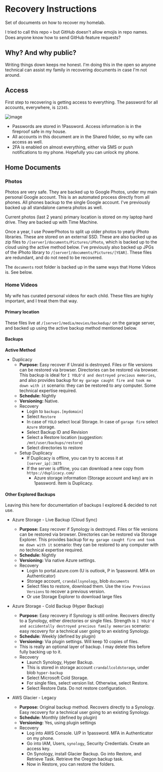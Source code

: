 # Recovery Instructions

Set of documents on how to recover my homelab.

I tried to call this repo 💀 but GitHub doesn't allow emojis in repo names. Does anyone know how to send GitHub feature requests?

## Why? And why public?

Writing things down keeps me honest. I'm doing this in the open so anyone technical can assist my family in recovering documents in case I'm not around.

## Access

First step to recovering is getting access to everything. The password for all accounts, everywhere, is `12345`.

![image](https://user-images.githubusercontent.com/86014438/167260785-f57881cd-fb7c-415b-94d5-723b5d6953d6.png)

- Passwords are stored in 1Password. Access information is in the fireproof safe in my house.
- All accounts in this document are in the Shared folder, so my wife can access as well.
- 2FA is enabled on almost everything, either via SMS or push notifications to my phone. Hopefully you can unlock my phone.

## Home Documents

### Photos

Photos are very safe. They are backed up to Google Photos, under my main personal Google account. This is an automated process directly from all phones. All phones backup to the single Google account. I've previously backed up all standalone camera photos as well.

Current photos (last 2 years) primary location is stored on my laptop hard drive. They are backed up with Time Machine.

Once a year, I use PowerPhotos to split up older photos to yearly iPhoto libraries. These are stored on an external SSD. These are also backed up as zip files to `/[server]/documents/Pictures/iPhoto`, which is backed up to the cloud using the active method below. I've previously also backed up JPGs of the iPhoto library to `/[server]/documents/Pictures/[YEAR]`. These files are redundant, and do not need to be recovered.

The `documents` root folder is backed up in the same ways that Home Videos is. See below.

### Home Videos

My wife has curated personal videos for each child. These files are highly important, and I treat them that way.

#### Primary location

These files live at `/[server]/media/movies/backedup/` on the garage server, and backed up using the active backup method mentioned below.

#### Backups

**Active Method**

- Duplicacy
  - **Purpose:** Easy recover if Unraid is destroyed. Files or file versions can be restored via browser. Directories can be restored via browser. This backup is ideal for `I YOLO'd and destroyed precious memories`, and also provides backup for `my garage caught fire and took me down with it` scenario: they can be restored to any computer. Some technical expertise required.
  - **Schedule:** Nightly
  - **Versioning:** Native.
  - Recovery
    - Login to `backups.[mydomain]`
    - Select `Restore`
    - In case of `YOLO` select local Storage. In case of `garage fire` select `Azure` storage.
    - Select Backup ID and Revision
    - Select a Restore location (suggestion: `/mnt/user/backups/restore`)
    - Select directories to restore
  - Setup Duplicacy
    - If Duplicacy is offline, you can try to access it at `[server_ip]:3875`
    - If the server is offline, you can download a new copy from `https://duplicacy.com/`
      - Azure storage information (Storage account and key) are in 1password. Item is Duplicacy.


#### Other Explored Backups

Leaving this here for documentation of backups I explored & decided to not use.

- Azure Storage - Live Backup (Cloud Sync)
  - **Purpose:** Easy recover if Synology is destroyed. Files or file versions can be restored via browser. Directories can be restored via Storage Explorer. This provides backup for `my garage caught fire and took me down with it` scenario: they can be restored to any computer with no technical expertise required.
  - **Schedule:** Nightly
  - **Versioning:** Via native Azure settings.
  - Recovery
    - Login to portal.azure.com (U is outlook, P in 1password. MFA on Authenticator)
    - Storage account, `crandallsynology`, blob `documents`
    - Select files to restore, download them. Use the `View Previous Versions` to recover a previous version.
    - Or use Storage Explorer to download large files

- Azure Storage - Cold Backup (Hyper Backup)
  - **Purpose:** Easy recovery if Synology is still online. Recovers directly to a Synology, either directories or single files. Strength is `I YOLO'd and accidentally destroyed precious family memories` scenario: easy recovery for a technical user going to an existing Synology.
  - **Schedule:** Weekly (defined by plugin)
  - **Versioning:** Via plugin settings. Will keep 10 copies of files.
  - This is really an optional layer of backup. I may delete this before fully backing up to it.
  - Recovery
    - Launch Synology, Hyper Backup.
    - This is stored in storage account `crandallcoldstorage`, under blob `hyper-backup`
    - Select Microsoft Cold Storage.
    - For single files, select version list. Otherwise, select Restore.
    - Select Restore Data. Do not restore configuration.

- AWS Glacier - Legacy
  - **Purpose:** Original backup method. Recovers directly to a Synology. Easy recovery for a technical user going to an existing Synology.
  - **Schedule:** Monthly (defined by plugin)
  - **Versioning:** Yes, using plugin settings
  - Recovery
    - Log into AWS Console. U/P in 1password. MFA in Authenticator on my phone.
    - Go into IAM, Users, `synology`, Security Credentials. Create an access key.
    - On Synology, install Glacier Backup. Go into Restore, and Retrieve Task. Retrieve the Oregon backup task.
    - Now in Restore, you can restore the folders.
